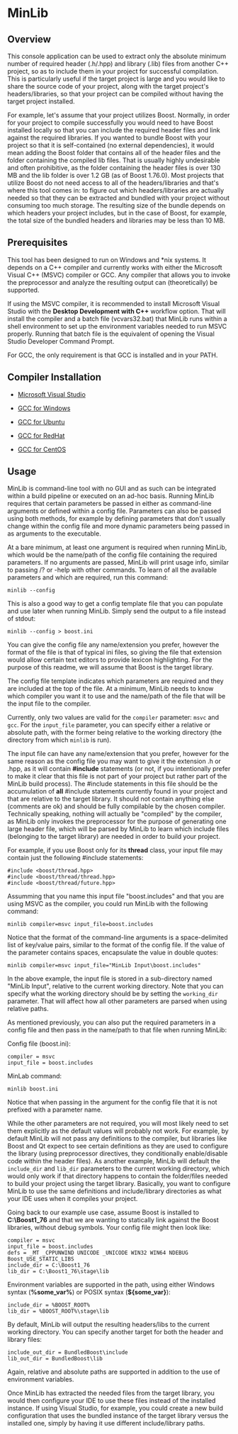 # MinLib  

## Overview  

This console application can be used to extract only the absolute minimum number of required header (.h/.hpp) and library (.lib) files from another C++ project, so as to include them in your project for successful compilation.  This is particularly useful if the target project is large and you would like to share the source code of your project, along with the target project's headers/libraries, so that your project can be compiled without having the target project installed.  

For example, let's assume that your project utilizes Boost.  Normally, in order for your project to compile successfully you would need to have Boost installed locally so that you can include the required header files and link against the required libraries.  If you wanted to bundle Boost with your project so that it is self-contained (no external dependencies), it would mean adding the Boost folder that contains all of the header files and the folder containing the compiled lib files.  That is usually highly undesirable and often prohibitive, as the folder containing the header files is over 130 MB and the lib folder is over 1.2 GB (as of Boost 1.76.0).  Most projects that utilize Boost do not need access to all of the headers/libraries and that's where this tool comes in:  to figure out which headers/libraries are actually needed so that they can be extracted and bundled with your project without consuming too much storage.  The resulting size of the bundle depends on which headers your project includes, but in the case of Boost, for example, the total size of the bundled headers and libraries may be less than 10 MB.  

## Prerequisites 

This tool has been designed to run on Windows and \*nix systems.  It depends on a C++ compiler and currently works with either the Microsoft Visual C++ (MSVC) compiler or GCC.  Any compiler that allows you to invoke the preprocessor and analyze the resulting output can (theoretically) be supported.  

If using the MSVC compiler, it is recommended to install Microsoft Visual Studio with the **Desktop Development with C++** workflow option.  That will install the compiler and a batch file (vcvars32.bat) that MinLib runs within a shell environment to set up the environment variables needed to run MSVC properly.  Running that batch file is the equivalent of opening the Visual Studio Developer Command Prompt.  

For GCC, the only requirement is that GCC is installed and in your PATH.   

## Compiler Installation

* [Microsoft Visual Studio](https://visualstudio.microsoft.com/downloads/)  

* [GCC for Windows](http://mingw-w64.org/doku.php)  

* [GCC for Ubuntu](https://linuxize.com/post/how-to-install-gcc-compiler-on-ubuntu-18-04/)  

* [GCC for RedHat](https://developers.redhat.com/HW/gcc-RHEL-7#2__setup_your_development_environment)  

* [GCC for CentOS](https://linuxize.com/post/how-to-install-gcc-compiler-on-centos-7/)  

## Usage  
	 
MinLib is command-line tool with no GUI and as such can be integrated within a build pipeline or executed on an ad-hoc basis.  Running MinLib requires that certain parameters be passed in either as command-line arguments or defined within a config file.  Parameters can also be passed using both methods, for example by defining parameters that don't usually change within the config file and more dynamic parameters being passed in as arguments to the executable.  
	
At a bare minimum, at least one argument is required when running MinLib, which would be the name/path of the config file containing the required parameters.  If no arguments are passed, MinLib will print usage info, similar to passing /? or -help with other commands.  To learn of all the available parameters and which are required, run this command:  

```
minlib --config
```

This is also a good way to get a config template file that you can populate and use later when running MinLib.  Simply send the output to a file instead of stdout:  

```
minlib --config > boost.ini
```
	
You can give the config file any name/extension you prefer, however the format of the file is that of typical ini files, so giving the file that extension would allow certain text editors to provide lexicon highlighting.  For the purpose of this readme, we will assume that Boost is the target library.  

The config file template indicates which parameters are required and they are included at the top of the file.  At a minimum, MinLib needs to know which compiler you want it to use and the name/path of the file that will be the input file to the compiler.  

Currently, only two values are valid for the `compiler` parameter: `msvc` and `gcc`.  For the `input_file` parameter, you can specify either a relative or absolute path, with the former being relative to the working directory (the directory from which `minlib` is run).   

The input file can have any name/extension that you prefer, however for the same reason as the config file you may want to give it the extension .h or .hpp, as it will contain **#include** statements (or not, if you intentionally prefer to make it clear that this file is not part of your project but rather part of the MinLib build process).  The #include statements in this file should be the accumulation of **all** #include statements currently found in your project and that are relative to the target library.  It should not contain anything else (comments are ok) and should be fully compilable by the chosen compiler.  Technically speaking, nothing will actually be "compiled" by the compiler, as MinLib only invokes the preprocessor for the purpose of generating one large header file, which will be parsed by MinLib to learn which include files (belonging to the target library) are needed in order to build your project.  

For example, if you use Boost only for its **thread** class, your input file may contain just the following #include statements:  

```
#include <boost/thread.hpp>
#include <boost/thread/thread.hpp> 
#include <boost/thread/future.hpp>
```

Assumming that you name this input file "boost.includes" and that you are using MSVC as the compiler, you could run MinLib with the following command:  

```
minlib compiler=msvc input_file=boost.includes
```
	
Notice that the format of the command-line arguments is a space-delimited list of key/value pairs, similar to the format of the config file.  If the value of the parameter contains spaces, encapsulate the value in double quotes:  

```
minlib compiler=msvc input_file="MinLib Input\boost.includes"
```
	
In the above example, the input file is stored in a sub-directory named "MinLib Input", relative to the current working directory.  Note that you can specify what the working directory should be by setting the `working_dir` parameter.  That will affect how all other parameters are parsed when using relative paths.  

As mentioned previously, you can also put the required parameters in a config file and then pass in the name/path to that file when running MinLib:   

Config file (boost.ini):  

```
compiler = msvc
input_file = boost.includes
```
	
MinLab command:  

```
minlib boost.ini
```
	
Notice that when passing in the argument for the config file that it is not prefixed with a parameter name.  

While the other parameters are not required, you will most likely need to set them explicitly as the default values will probably not work.  For example, by default MinLib will not pass any definitions to the compiler, but libraries like Boost and Qt expect to see certain definitions as they are used to configure the library (using preprocessor directives, they conditionally enable/disable code within the header files).  As another example, MinLib will default the `include_dir` and `lib_dir` parameters to the current working directory, which would only work if that directory happens to contain the folder/files needed to build your project using the target library.  Basically, you want to configure MinLib to use the same definitions and include/library directories as what your IDE uses when it compiles your project.  

Going back to our example use case, assume Boost is installed to **C:\Boost1_76** and that we are wanting to statically link against the Boost libraries, without debug symbols.  Your config file might then look like:  

```
compiler = msvc
input_file = boost.includes
defs = _MT _CPPUNWIND UNICODE _UNICODE WIN32 WIN64 NDEBUG Boost_USE_STATIC_LIBS
include_dir = C:\Boost1_76
lib_dir = C:\Boost1_76\stage\lib
```

Environment variables are supported in the path, using either Windows syntax (**%some_var%**) or POSIX syntax (**${some_var}**):  

```
include_dir = %BOOST_ROOT%
lib_dir = %BOOST_ROOT%\stage\lib
```

By default, MinLib will output the resulting headers/libs to the current working directory.  You can specify another target for both the header and library files:  
  
```
include_out_dir = BundledBoost\include
lib_out_dir = BundledBoost\lib
```

Again, relative and absolute paths are supported in addition to the use of environment variables.  

Once MinLib has extracted the needed files from the target library, you would then configure your IDE to use these files instead of the installed instance.  If using Visual Studio, for example, you could create a new build configuration that uses the bundled instance of the target library versus the installed one, simply by having it use different include/library paths.  